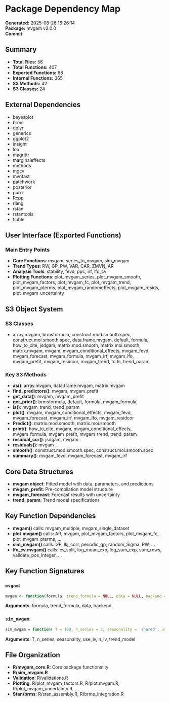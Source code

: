 ﻿# Package Dependency Map

**Generated:** 2025-08-26 16:26:14  
**Package:** mvgam v2.0.0  
**Commit:**   

## Summary

- **Total Files:** 56
- **Total Functions:** 407
- **Exported Functions:** 68
- **Internal Functions:** 365
- **S3 Methods:** 42
- **S3 Classes:** 24

## External Dependencies
- bayesplot
- brms
- dplyr
- generics
- ggplot2
- insight
- loo
- magrittr
- marginaleffects
- methods
- mgcv
- mvnfast
- patchwork
- posterior
- purrr
- Rcpp
- rlang
- rstan
- rstantools
- tibble

## User Interface (Exported Functions)

### Main Entry Points
- **Core Functions**: mvgam, series_to_mvgam, sim_mvgam
- **Trend Types**: RW, GP, PW, VAR, CAR, ZMVN, AR
- **Analysis Tools**: stability, fevd, ppc, irf, lfo_cv
- **Plotting Functions**: plot_mvgam_series, plot_mvgam_smooth, plot_mvgam_factors, plot_mvgam_fc, plot_mvgam_trend, plot_mvgam_pterms, plot_mvgam_randomeffects, plot_mvgam_resids, plot_mvgam_uncertainty

## S3 Object System

### S3 Classes
- array.mvgam, brmsformula, construct.mod.smooth.spec, construct.moi.smooth.spec, data.frame.mvgam, default, formula, how_to_cite, jsdgam, matrix.mod.smooth, matrix.moi.smooth, matrix.mvgam, mvgam, mvgam_conditional_effects, mvgam_fevd, mvgam_forecast, mvgam_formula, mvgam_irf, mvgam_lfo, mvgam_prefit, mvgam_residcor, mvgam_trend, to.ts, trend_param

### Key S3 Methods
- **as()**: array.mvgam, data.frame.mvgam, matrix.mvgam
- **find_predictors()**: mvgam, mvgam_prefit
- **get_data()**: mvgam, mvgam_prefit
- **get_prior()**: brmsformula, default, formula, mvgam_formula
- **is()**: mvgam_trend, trend_param
- **plot()**: mvgam, mvgam_conditional_effects, mvgam_fevd, mvgam_forecast, mvgam_irf, mvgam_lfo, mvgam_residcor
- **Predict()**: matrix.mod.smooth, matrix.moi.smooth
- **print()**: how_to_cite, mvgam, mvgam_conditional_effects, mvgam_formula, mvgam_prefit, mvgam_trend, trend_param
- **residual_cor()**: jsdgam, mvgam
- **residuals()**: mvgam
- **smooth()**: construct.mod.smooth.spec, construct.moi.smooth.spec
- **summary()**: mvgam_fevd, mvgam_forecast, mvgam_irf

## Core Data Structures
- **mvgam object**: Fitted model with data, parameters, and predictions
- **mvgam_prefit**: Pre-compilation model structure
- **mvgam_forecast**: Forecast results with uncertainty
- **trend_param**: Trend model specifications

## Key Function Dependencies
- **mvgam()** calls: mvgam_multiple, mvgam_single_dataset
- **plot.mvgam()** calls: AR, mvgam, plot_mvgam_factors, plot_mvgam_fc, plot_mvgam_pterms, ...
- **sim_mvgam()** calls: GP, lkj_corr, periodic_gp, random_Sigma, RW, ...
- **lfo_cv.mvgam()** calls: cv_split, log_mean_exp, log_sum_exp, sum_rows, validate_pos_integer, ...

## Key Function Signatures

### `mvgam`:
```r
mvgam <- function(formula, trend_formula = NULL, data = NULL, backend = getOption("brms.backend", "cmdstanr"), combine = TRUE, family = poisson(), ...
```
**Arguments**: formula, trend_formula, data, backend

### `sim_mvgam`:
```r
sim_mvgam = function( T = 100, n_series = 3, seasonality = 'shared', use_lv = FALSE, n_lv = 0, trend_model = RW(), drift = FALSE, prop_trend = 0.2,...
```
**Arguments**: T, n_series, seasonality, use_lv, n_lv, trend_model

## File Organization
- **R/mvgam_core.R**: Core package functionality
- **R/sim_mvgam.R**
- **Validation**: R/validations.R
- **Plotting**: R/plot_mvgam_factors.R, R/plot.mvgam.R, R/plot_mvgam_uncertainty.R, ...
- **Stan/brms**: R/stan_assembly.R, R/brms_integration.R

